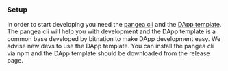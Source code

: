 ### Setup
In order to start developing you need the [pangea cli](https://github.com/Bit-Nation/pangea-cli) and the [DApp template](https://github.com/Bit-Nation/dapp-template/releases).
The pangea cli will help you with development and the DApp template is a common base developed by bitnation to make DApp development easy. We advise new devs to use the DApp template.
You can install the pangea cli via npm and the DApp template should be downloaded from the release page.